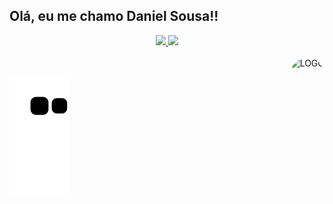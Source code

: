 ## Olá, eu me chamo Daniel Sousa!!

<div align="center">
  <a href="https://github.com/rafaballerini">
  <img height="180em" src="https://github-readme-stats.vercel.app/api?username=Danxss&show_icons=true&theme=dracula&include_all_commits=true&count_private=true&icon_color=3c02a8&title_color=ffffff&bg_color=202021&text_color=808080&custom_title=Meus status"/>
  <img height="180em" src="https://github-readme-stats.vercel.app/api/top-langs/?username=Danxss&layout=compact&langs_count=5&theme=dracula&title_color=ffffff&bg_color=202021"/>
</div>

<div style="display: inline_block;"><br>
  <img align="right" alt="LOGO" height="150" style="border-radius:50px;" src="https://media.discordapp.net/attachments/895727176555569163/921529983632031764/ezgif-6-a4c0744297.gif">
</div>
  
  ##
  
  <div>    

  ![Snake animation](https://github.com/Danxss/Danxss/blob/output/github-contribution-grid-snake.svg)

</div>

